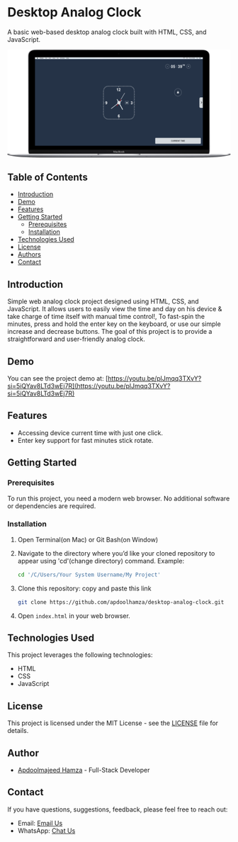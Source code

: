 # Desktop Analog Clock

A basic web-based desktop analog clock built with HTML, CSS, and JavaScript.

![Desktop Analog Clock Screenshot](/img/DesktopAnalogClock.png)

## Table of Contents

- [Introduction](#introduction)
- [Demo](#demo)
- [Features](#features)
- [Getting Started](#getting-started)
  - [Prerequisites](#prerequisites)
  - [Installation](#installation)
- [Technologies Used](#technologies-used)
- [License](#license)
- [Authors](#author)
- [Contact](#contact)

## Introduction

Simple web analog clock project designed using HTML, CSS, and JavaScript. It allows users to easily view the time and day on his device & take charge of time itself with manual time control!, To fast-spin the minutes, press and hold the enter key on the keyboard, or use our simple increase and decrease buttons. The goal of this project is to provide a straightforward and user-friendly analog clock.

## Demo

You can see the project demo at: [https://youtu.be/plJmqq3TXvY?si=5iQYav8LTd3wEj7R](https://youtu.be/plJmqq3TXvY?si=5iQYav8LTd3wEj7R)

## Features

- Accessing device current time with just one click.
- Enter key support for fast minutes stick rotate.

## Getting Started

### Prerequisites

To run this project, you need a modern web browser. No additional software or dependencies are required.

### Installation

1. Open Terminal(on Mac) or Git Bash(on Window)

2. Navigate to the directory where you’d like your cloned repository to appear using 'cd'(change directory) command.
Example:

   ```bash
   cd '/C/Users/Your System Username/My Project'
   ```
   
3. Clone this repository:
   copy and paste this link

   ```bash
   git clone https://github.com/apdoolhamza/desktop-analog-clock.git
   ```

3. Open `index.html` in your web browser.

## Technologies Used

This project leverages the following technologies:

- HTML
- CSS
- JavaScript

## License

This project is licensed under the MIT License - see the [LICENSE](LICENSE.txt) file for details.

## Author

- [Apdoolmajeed Hamza](https://github.com/apdoolhamza) - Full-Stack Developer

## Contact

If you have questions, suggestions, feedback, please feel free to reach out:

- Email: [Email Us](mailto:awesomedeveloperng@gmail.com)
- WhatsApp: [Chat Us](https://wa.me/message/5DXABMAWF6JIJ1)
